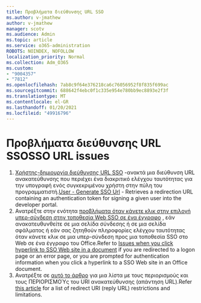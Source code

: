 ```yaml
---
title: Προβλήματα διεύθυνσης URL SSO
ms.author: v-jmathew
author: v-jmathew
manager: scotv
ms.audience: Admin
ms.topic: article
ms.service: o365-administration
ROBOTS: NOINDEX, NOFOLLOW
localization_priority: Normal
ms.collection: Adm_O365
ms.custom:
- "9004357"
- "7812"
ms.openlocfilehash: 7ab8c9f64e376218ca6c76056952f8f835f699ac
ms.sourcegitcommit: 688642f4ebc0f1c335e954e780bb9ec8893e2f3f
ms.translationtype: MT
ms.contentlocale: el-GR
ms.lasthandoff: 01/20/2021
ms.locfileid: "49916796"
---
```

# <a name="sso-url-issues"></a><span data-ttu-id="8f144-102">Προβλήματα διεύθυνσης URL SSO</span><span class="sxs-lookup"><span data-stu-id="8f144-102">SSO URL issues</span></span>

1. <span data-ttu-id="8f144-103">[Χρήστης-δημιουργία διεύθυνσης URL SSO](https://docs.microsoft.com/rest/api/apimanagement/2019-12-01/User/GenerateSsoUrl) -ανακτά μια διεύθυνση URL ανακατεύθυνσης που περιέχει ένα διακριτικό ελέγχου ταυτότητας για την υπογραφή ενός συγκεκριμένου χρήστη στην πύλη του προγραμματιστή.</span><span class="sxs-lookup"><span data-stu-id="8f144-103">[User - Generate SSO Url](https://docs.microsoft.com/rest/api/apimanagement/2019-12-01/User/GenerateSsoUrl) - Retrieves a redirection URL containing an authentication token for signing a given user into the developer portal.</span></span>
2. <span data-ttu-id="8f144-104">Ανατρέξτε στην ενότητα [προβλήματα όταν κάνετε κλικ στην επιλογή υπερ-σύνδεση στην τοποθεσία Web SSO σε ένα έγγραφο](https://docs.microsoft.com/office/troubleshoot/office-suite-issues/click-hyperlink-to-sso-website) , εάν ανακατευθυνθείτε σε μια σελίδα σύνδεσης ή σε μια σελίδα σφάλματος ή εάν σας ζητηθούν πληροφορίες ελέγχου ταυτότητας όταν κάνετε κλικ σε μια υπερ-σύνδεση προς μια τοποθεσία SSO στο Web σε ένα έγγραφο του Office.</span><span class="sxs-lookup"><span data-stu-id="8f144-104">Refer to [Issues when you click hyperlink to SSO Web site in a document](https://docs.microsoft.com/office/troubleshoot/office-suite-issues/click-hyperlink-to-sso-website) if you are redirected to a logon page or an error page, or you are prompted for authentication information when you click a hyperlink to a SSO Web site in an Office document.</span></span>
3. <span data-ttu-id="8f144-105">Ανατρέξτε σε [αυτό το άρθρο](https://docs.microsoft.com/azure/active-directory/develop/reply-url) για μια λίστα με τους περιορισμούς και τους ΠΕΡΙΟΡΙΣΜΟΎς του URI ανακατεύθυνσης (απάντηση URL).</span><span class="sxs-lookup"><span data-stu-id="8f144-105">Refer [this article](https://docs.microsoft.com/azure/active-directory/develop/reply-url) for a list of redirect URI (reply URL) restrictions and limitations.</span></span>
